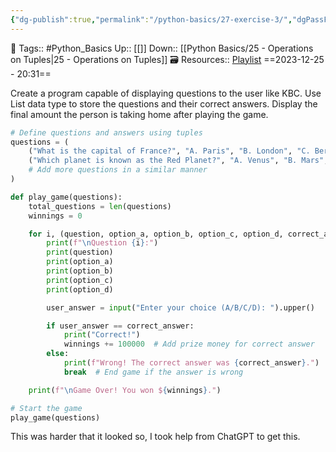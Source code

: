 ```yaml
---
{"dg-publish":true,"permalink":"/python-basics/27-exercise-3/","dgPassFrontmatter":true,"noteIcon":"1","created":"2023-12-25T20:31:18.781+05:30","updated":"2023-12-25T21:37:58.530+05:30"}
---
```


🧶 Tags:: #Python_Basics 
Up:: [[]]
Down:: [[Python Basics/25 - Operations on Tuples\|25 - Operations on Tuples]]
🗃 Resources:: [Playlist](https://www.youtube.com/playlist?list=PLu0W_9lII9agwh1XjRt242xIpHhPT2llg)
==2023-12-25 - 20:31==

Create a program capable of displaying questions to the user like KBC. Use List data type to store the questions and their correct answers. Display the final amount the person is taking home after playing the game.

```python
# Define questions and answers using tuples
questions = (
    ("What is the capital of France?", "A. Paris", "B. London", "C. Berlin", "D. Madrid", "A"),
    ("Which planet is known as the Red Planet?", "A. Venus", "B. Mars", "C. Jupiter", "D. Saturn", "B"),
    # Add more questions in a similar manner
)

def play_game(questions):
    total_questions = len(questions)
    winnings = 0

    for i, (question, option_a, option_b, option_c, option_d, correct_answer) in enumerate(questions, start=1):
        print(f"\nQuestion {i}:")
        print(question)
        print(option_a)
        print(option_b)
        print(option_c)
        print(option_d)

        user_answer = input("Enter your choice (A/B/C/D): ").upper()

        if user_answer == correct_answer:
            print("Correct!")
            winnings += 100000  # Add prize money for correct answer
        else:
            print(f"Wrong! The correct answer was {correct_answer}.")
            break  # End game if the answer is wrong

    print(f"\nGame Over! You won ${winnings}.")

# Start the game
play_game(questions)
```

This was harder that it looked so, I took help from ChatGPT to get this.